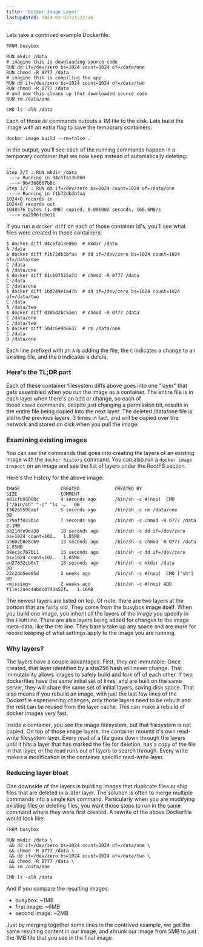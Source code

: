 ```yaml
---
title: 'Docker Image Layer'
lastUpdated: 2024-03-02T21:22:36
---
```


Lets take a contrived example Dockerfile:

```
FROM busybox

RUN mkdir /data
# imagine this is downloading source code
RUN dd if=/dev/zero bs=1024 count=1024 of=/data/one 
RUN chmod -R 0777 /data
# imagine this is compiling the app
RUN dd if=/dev/zero bs=1024 count=1024 of=/data/two 
RUN chmod -R 0777 /data
# and now this cleans up that downloaded source code
RUN rm /data/one 

CMD ls -alh /data
```

Each of those `dd` commands outputs a 1M file to the disk. Lets build the image with an extra flag to save the temporary containers:

```
docker image build --rm=false .
```

In the output, you'll see each of the running commands happen in a temporary container that we now keep instead of automatically deleting:

```
...
Step 2/7 : RUN mkdir /data
 ---> Running in 04c5fa1360b0
 ---> 9b4368667b8c
Step 3/7 : RUN dd if=/dev/zero bs=1024 count=1024 of=/data/one
 ---> Running in f1b72db3bfaa
1024+0 records in
1024+0 records out
1048576 bytes (1.0MB) copied, 0.006002 seconds, 166.6MB/s
 ---> ea2506fc6e11
```

If you run a `docker diff` on each of those container id's, you'll see what files were created in those containers:

```
$ docker diff 04c5fa1360b0  # mkdir /data
A /data
$ docker diff f1b72db3bfaa  # dd if=/dev/zero bs=1024 count=1024 of=/data/one
C /data
A /data/one
$ docker diff 81c607555a7d  # chmod -R 0777 /data
C /data
C /data/one
$ docker diff 1bd249e1a47b  # dd if=/dev/zero bs=1024 count=1024 of=/data/two
C /data
A /data/two
$ docker diff 038bd2bc5aea  # chmod -R 0777 /data
C /data/one
C /data/two
$ docker diff 504c6e9b6637  # rm /data/one
C /data
D /data/one
```

Each line prefixed with an `A` is adding the file, the `C` indicates a change to an existing file, and the `D` indicates a delete.

### Here's the TL;DR part

Each of these container filesystem diffs above goes into one "layer" that gets assembled when you run the image as a container. The entire file is in each layer when there's an add or change, so each of those `chmod` commands, despite just changing a permission bit, results in the entire file being copied into the next layer. The deleted /data/one file is still in the previous layers, 3 times in fact, and will be copied over the network and stored on disk when you pull the image.

### Examining existing images

You can see the commands that goes into creating the layers of an existing image with the `docker history` command. You can also run a `docker image inspect` on an image and see the list of layers under the RootFS section.

Here's the history for the above image:

```
IMAGE               CREATED             CREATED BY                                      SIZE                COMMENT
a81cfb93008c        4 seconds ago       /bin/sh -c #(nop)  CMD ["/bin/sh" "-c" "ls -…   0B
f36265598aef        5 seconds ago       /bin/sh -c rm /data/one                         0B
c79aff033b1c        7 seconds ago       /bin/sh -c chmod -R 0777 /data                  2.1MB
b821dfe9ea38        10 seconds ago      /bin/sh -c dd if=/dev/zero bs=1024 count=102…   1.05MB
a5602b8e8c69        13 seconds ago      /bin/sh -c chmod -R 0777 /data                  1.05MB
08ec3c707b11        15 seconds ago      /bin/sh -c dd if=/dev/zero bs=1024 count=102…   1.05MB
ed27832cb6c7        18 seconds ago      /bin/sh -c mkdir /data                          0B
22c2dd5ee85d        2 weeks ago         /bin/sh -c #(nop)  CMD ["sh"]                   0B
<missing>           2 weeks ago         /bin/sh -c #(nop) ADD file:2a4c44bdcb743a52f…   1.16MB
```

The newest layers are listed on top. Of note, there are two layers at the bottom that are fairly old. They come from the busybox image itself. When you build one image, you inherit all the layers of the image you specify in the `FROM` line. There are also layers being added for changes to the image meta-data, like the `CMD` line. They barely take up any space and are more for record keeping of what settings apply to the image you are running.

### Why layers?

The layers have a couple advantages. First, they are immutable. Once created, that layer identified by a sha256 hash will never change. That immutability allows images to safely build and fork off of each other. If two dockerfiles have the same initial set of lines, and are built on the same server, they will share the same set of initial layers, saving disk space. That also means if you rebuild an image, with just the last few lines of the Dockerfile experiencing changes, only those layers need to be rebuilt and the rest can be reused from the layer cache. This can make a rebuild of docker images very fast.

Inside a container, you see the image filesystem, but that filesystem is not copied. On top of those image layers, the container mounts it's own read-write filesystem layer. Every read of a file goes down through the layers until it hits a layer that has marked the file for deletion, has a copy of the file in that layer, or the read runs out of layers to search through. Every write makes a modification in the container specific read-write layer.

### Reducing layer bloat

One downside of the layers is building images that duplicate files or ship files that are deleted in a later layer. The solution is often to merge multiple commands into a single `RUN` command. Particularly when you are modifying existing files or deleting files, you want those steps to run in the same command where they were first created. A rewrite of the above Dockerfile would look like:

```
FROM busybox

RUN mkdir /data \
 && dd if=/dev/zero bs=1024 count=1024 of=/data/one \
 && chmod -R 0777 /data \
 && dd if=/dev/zero bs=1024 count=1024 of=/data/two \
 && chmod -R 0777 /data \
 && rm /data/one

CMD ls -alh /data
```

And if you compare the resulting images:

- busybox: ~1MB
- first image: ~6MB
- second image: ~2MB

Just by merging together some lines in the contrived example, we got the same resulting content in our image, and shrunk our image from 5MB to just the 1MB file that you see in the final image.